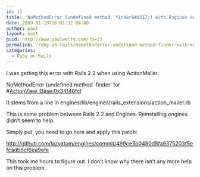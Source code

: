 ```yaml
---
id: 13
title: 'NoMethodError (undefined method `finder&#8217;) with Engines and Rails 2.2'
date: 2009-01-19T16:01:32-04:00
author: paul
layout: post
guid: http://www.paulwelty.com/?p=13
permalink: /ruby-on-rails/nomethoderror-undefined-method-finder-with-engines-and-rails-22/
categories:
  - Ruby on Rails
---
```

I was getting this error with Rails 2.2 when using ActionMailer.

NoMethodError (undefined method \`finder&#8217; for #<ActionView::Base:0x34146fc>)

It stems from a line in engines/lib/engines/rails\_extensions/action\_mailer.rb

This is some problem between Rails 2.2 and Engines. Reinstalling engines didn&#8217;t seem to help.

Simply put, you need to go here and apply this patch:

http://github.com/lazyatom/engines/commit/499ce3b0480d8fa9375203f5efcadb8cf6ea9efe

This took me hours to figure out. I don&#8217;t know why there isn&#8217;t any more help on this problem.